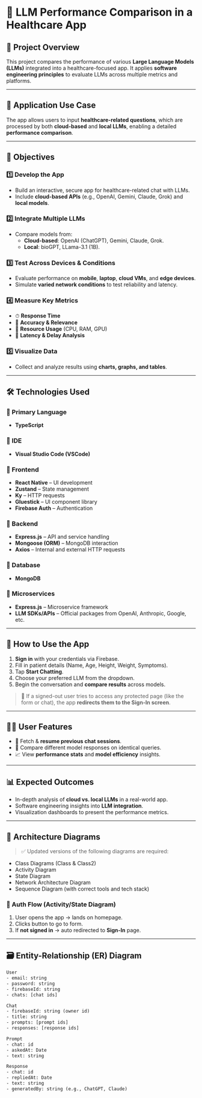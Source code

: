 # 🏥 LLM Performance Comparison in a Healthcare App

## 📌 Project Overview
This project compares the performance of various **Large Language Models (LLMs)** integrated into a healthcare-focused app. It applies **software engineering principles** to evaluate LLMs across multiple metrics and platforms.

---

## 🎯 Application Use Case
The app allows users to input **healthcare-related questions**, which are processed by both **cloud-based** and **local LLMs**, enabling a detailed **performance comparison**.

---

## 🚀 Objectives

### 1️⃣ Develop the App
- Build an interactive, secure app for healthcare-related chat with LLMs.
- Include **cloud-based APIs** (e.g., OpenAI, Gemini, Claude, Grok) and **local models**.

### 2️⃣ Integrate Multiple LLMs
- Compare models from:
  - **Cloud-based**: OpenAI (ChatGPT), Gemini, Claude, Grok.
  - **Local**: bioGPT, LLama-3.1 (1B).

### 3️⃣ Test Across Devices & Conditions
- Evaluate performance on **mobile**, **laptop**, **cloud VMs**, and **edge devices**.
- Simulate **varied network conditions** to test reliability and latency.

### 4️⃣ Measure Key Metrics
- ⏱ **Response Time**  
- 🎯 **Accuracy & Relevance**
- 🧠 **Resource Usage** (CPU, RAM, GPU)
- 🚧 **Latency & Delay Analysis**

### 5️⃣ Visualize Data
- Collect and analyze results using **charts, graphs, and tables**.

---

## 🛠️ Technologies Used

### 🔹 Primary Language
- **TypeScript**

### 🔹 IDE
- **Visual Studio Code (VSCode)**

### 🔹 Frontend
- **React Native** – UI development  
- **Zustand** – State management  
- **Ky** – HTTP requests  
- **Gluestick** – UI component library  
- **Firebase Auth** – Authentication  

### 🔹 Backend
- **Express.js** – API and service handling  
- **Mongoose (ORM)** – MongoDB interaction  
- **Axios** – Internal and external HTTP requests

### 🔹 Database
- **MongoDB**

### 🔹 Microservices
- **Express.js** – Microservice framework  
- **LLM SDKs/APIs** – Official packages from OpenAI, Anthropic, Google, etc.

---

## 📲 How to Use the App

1. **Sign in** with your credentials via Firebase.
2. Fill in patient details (Name, Age, Height, Weight, Symptoms).
3. Tap **Start Chatting**.
4. Choose your preferred LLM from the dropdown.
5. Begin the conversation and **compare results** across models.

> 🔐 If a signed-out user tries to access any protected page (like the form or chat), the app **redirects them to the Sign-In screen**.

---

## 🧑‍💻 User Features

- 🧾 Fetch & **resume previous chat sessions**.
- 🧠 Compare different model responses on identical queries.
- 📈 View **performance stats** and **model efficiency** insights.

---

## 📊 Expected Outcomes

- In-depth analysis of **cloud vs. local LLMs** in a real-world app.
- Software engineering insights into **LLM integration**.
- Visualization dashboards to present the performance metrics.

---

## 🧱 Architecture Diagrams

> ✅ Updated versions of the following diagrams are required:
- Class Diagrams (Class & Class2)
- Activity Diagram
- State Diagram
- Network Architecture Diagram
- Sequence Diagram (with correct tools and tech stack)

### 🔁 Auth Flow (Activity/State Diagram)
1. User opens the app → lands on homepage.
2. Clicks button to go to form.
3. If **not signed in** → auto redirected to **Sign-In** page.

---

## 🗃️ Entity-Relationship (ER) Diagram

```txt
User
- email: string
- password: string
- firebaseId: string
- chats: [chat ids]

Chat
- firebaseId: string (owner id)
- title: string
- prompts: [prompt ids]
- responses: [response ids]

Prompt
- chat: id
- askedAt: Date
- text: string

Response
- chat: id
- repliedAt: Date
- text: string
- generatedBy: string (e.g., ChatGPT, Claude)
